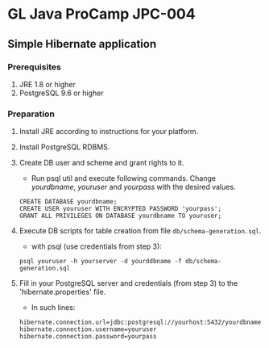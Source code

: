 # GL Java ProCamp JPC-004

## Simple Hibernate application

### Prerequisites
1. JRE 1.8 or higher
2. PostgreSQL 9.6 or higher

### Preparation
1. Install JRE according to instructions for your platform.

2. Install PostgreSQL RDBMS.

3. Create DB user and scheme and grant rights to it.
   - Run psql util and execute following commands. Change _yourdbname_, _youruser_ and _yourpass_ with the desired
    values.
   ```
   CREATE DATABASE yourdbname;
   CREATE USER youruser WITH ENCRYPTED PASSWORD 'yourpass';
   GRANT ALL PRIVILEGES ON DATABASE yourdbname TO youruser;
   ```

4. Execute DB scripts for table creation from file `db/schema-generation.sql`.
     - with psql (use credentials from step 3):
      ```
      psql youruser -h yourserver -d yourddbname -f db/schema-generation.sql
      ```

5. Fill in your PostgreSQL server and credentials (from step 3) to the 'hibernate.properties' file.
    - In such lines:
    ```
    hibernate.connection.url=jdbc:postgresql://yourhost:5432/yourdbname
    hibernate.connection.username=youruser
    hibernate.connection.password=yourpass
    ```
